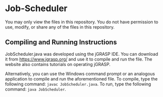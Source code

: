 # Job-Scheduler
You may only view the files in this repository. You do not have permission to use, modify, or share any of the files in this repository.

## Compiling and Running Instructions
JobScheduler.java was developed using the jGRASP IDE. You can download it from https://www.jgrasp.org/ and use it to compile and run the file. The website also contains tutorials on operating jGRASP.

Alternatively, you can use the Windows command prompt or an analogous application to compile and run the aforementioned file. To compile, type the following command: ```javac JobScheduler.java```. To run, type the following command: ```java JobScheduler```.
